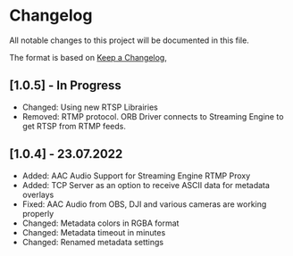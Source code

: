 # Changelog

All notable changes to this project will be documented in this file.

The format is based on [Keep a Changelog](https://keepachangelog.com/en/1.0.0/),

## [1.0.5] - In Progress

- Changed: Using new RTSP Librairies
- Removed: RTMP protocol. ORB Driver connects to Streaming Engine to get RTSP from RTMP feeds.

## [1.0.4] - 23.07.2022

- Added: AAC Audio Support for Streaming Engine RTMP Proxy
- Added: TCP Server as an option to receive ASCII data for metadata overlays
- Fixed: AAC Audio from OBS, DJI and various cameras are working properly
- Changed: Metadata colors in RGBA format
- Changed: Metadata timeout in minutes
- Changed: Renamed metadata settings



